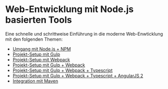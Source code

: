 # Web-Entwicklung mit Node.js basierten Tools

Eine schnelle und schrittweise Einführung in die moderne Web-Enwticklung mit den folgenden Themen:

* [Umgang mit Node.js + NPM][Umgang mit Node.js + NPM]
* [Projekt-Setup mit Gulp][Projekt-Setup mit Gulp]
* [Projekt-Setup mit Webpack][Projekt-Setup mit Webpack]
* [Projekt-Setup mit Gulp + Webpack][Projekt-Setup mit Gulp + Webpack]
* [Projekt-Setup mit Gulp + Webpack + Typescript][Projekt-Setup mit Gulp + Webpack + Typescript]
* [Projekt-Setup mit Gulp + Webpack + Typescript + AngularJS 2][Projekt-Setup mit Gulp + Webpack + Typescript + AngularJS 2]
* [Integration mit Maven][Integration mit Maven]

[Umgang mit Node.js + NPM]: https://github.com/ova2/frontend-tooling-tutorial/tree/master/1-nodejs%2Bnpm
[Projekt-Setup mit Gulp]: https://github.com/ova2/frontend-tooling-tutorial/tree/master/2-gulp
[Projekt-Setup mit Webpack]: https://github.com/ova2/frontend-tooling-tutorial/tree/master/3-webpack
[Projekt-Setup mit Gulp + Webpack]: https://github.com/ova2/frontend-tooling-tutorial/tree/master/4-gulp%2Bwebpack
[Projekt-Setup mit Gulp + Webpack + Typescript]: https://github.com/ova2/frontend-tooling-tutorial/tree/master/5-gulp%2Bwebpack%2Btypescript
[Projekt-Setup mit Gulp + Webpack + Typescript + AngularJS 2]: https://github.com/ova2/frontend-tooling-tutorial/tree/master/6-gulp%2Bwebpack%2Btypescript%2Bangular
[Integration mit Maven]: https://github.com/ova2/frontend-tooling-tutorial/tree/master/7-maven-integration